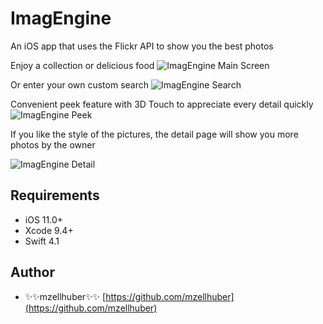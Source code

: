 # ImagEngine

An iOS app that uses the Flickr API to show you the best photos

Enjoy a collection or delicious food
![ImagEngine Main Screen](https://lh5.googleusercontent.com/EMIUxYUfpiUJxyN_dfaNj3vYN77pUqPfabkPs70fJIc3Uj0QrXNVR4pykfK4SvFPLAV06NOwIFqi5gEItfsf=w2880-h1472-rw)

Or enter your own custom search
![ImagEngine Search](https://lh6.googleusercontent.com/Z83DbWSl3Cymw5O3ZcwJsHUuEVoOuziJgXt7o6vIpJUptvLW1kq8ecI5r48EepWMX4mjP4eYPyGg5tmolGCk=w2880-h1472-rw)

Convenient peek feature with 3D Touch to appreciate every detail quickly 
![ImagEngine Peek](https://lh3.googleusercontent.com/R2C5768xZKsNJPP-7IOM8YyV564s4sQr_UVLi4evRDwYIpzbarRtFhzbK3oAKOKb45_QR4LVBGgTJOLJ2IUN=w2880-h1472-rw)

If you like the style of the pictures, the detail page will show you more photos by the owner

![ImagEngine Detail](https://lh6.googleusercontent.com/Xg8mVLQ0qT8Wqhb1gJShskI2nDnOBZOTOxHQAQ2BLma8rNsGfniXNHEguUV4vmrba-IA0EaoTBJJqaSfjA_C=w2880-h1472-rw)

## Requirements

- iOS 11.0+ 
- Xcode 9.4+
- Swift 4.1

## Author

* ✨✨mzellhuber✨✨ [https://github.com/mzellhuber](https://github.com/mzellhuber)
